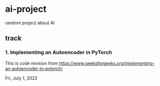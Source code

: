 # ai-project
random project about AI

## track
### 1. Implementing an Autoencoder in PyTorch
This is code revision from https://www.geeksforgeeks.org/implementing-an-autoencoder-in-pytorch/

Fri, July 1, 2022
